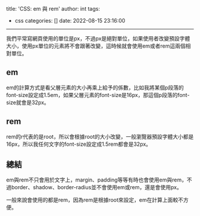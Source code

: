 title: 'CSS: em 與 rem'
author: int
tags:
  - css
categories: []
date: 2022-08-15 23:16:00
---
我們平常寫網頁使用的單位是px，不過px是絕對單位，如果使用者改變預設字體大小，使用px單位的元素將不會跟著改變，這時候就會使用em或者rem這兩個相對單位。

## em

em的計算方式是看父層元素的大小再乘上給予的係數，比如我將某個p段落的font-size設定成1.5em，如果父層元素的font-size是16px，那這個p段落的font-size就會是32px。

## rem

rem的r代表的是root，所以會根據root的大小改變，一般瀏覽器預設字體大小都是16px，所以我任何文字的font-size設定成1.5rem都會是32px。

## 總結

em與rem不只會用於文字上，margin、padding等等有時也會使用em與rem，不過border、shadow、border-radius並不會使用em或rem，還是會使用px。

一般來說會使用的都是rem，因為rem是根據root來設定，em在計算上面較不方便。
